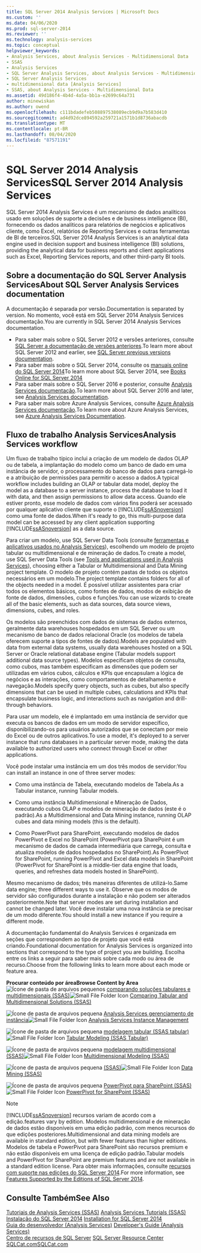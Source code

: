 ```yaml
---
title: SQL Server 2014 Analysis Services | Microsoft Docs
ms.custom: ''
ms.date: 04/06/2020
ms.prod: sql-server-2014
ms.reviewer: ''
ms.technology: analysis-services
ms.topic: conceptual
helpviewer_keywords:
- Analysis Services, about Analysis Services - Multidimensional Data
- SSAS
- Analysis Services
- SQL Server Analysis Services, about Analysis Services - Multidimensional Data
- SQL Server Analysis Services
- multidimensional data [Analysis Services]
- SSAS, about Analysis Services - Multidimensional Data
ms.assetid: 49d186f4-4b4d-4a5a-bb1a-e2699c64a731
author: minewiskan
ms.author: owend
ms.openlocfilehash: c111bdadefeb508897538089ecb9d9a7b583d410
ms.sourcegitcommit: ad4d92dce894592a259721a1571b1d8736abacdb
ms.translationtype: MT
ms.contentlocale: pt-BR
ms.lasthandoff: 08/04/2020
ms.locfileid: "87571191"
---
```

# <a name="sql-server-2014-analysis-services"></a><span data-ttu-id="bdf1b-102">SQL Server 2014 Analysis Services</span><span class="sxs-lookup"><span data-stu-id="bdf1b-102">SQL Server 2014 Analysis Services</span></span>

  <span data-ttu-id="bdf1b-103">SQL Server 2014 Analysis Services é um mecanismo de dados analíticos usado em soluções de suporte a decisões e de business intelligence (BI), fornecendo os dados analíticos para relatórios de negócios e aplicativos cliente, como Excel, relatórios de Reporting Services e outras ferramentas de BI de terceiros.</span><span class="sxs-lookup"><span data-stu-id="bdf1b-103">SQL Server 2014 Analysis Services is an analytical data engine used in decision support and business intelligence (BI) solutions, providing the analytical data for business reports and client applications such as Excel, Reporting Services reports, and other third-party BI tools.</span></span> 

## <a name="about-sql-server-analysis-services-documentation"></a><span data-ttu-id="bdf1b-104">Sobre a documentação do SQL Server Analysis Services</span><span class="sxs-lookup"><span data-stu-id="bdf1b-104">About SQL Server Analysis Services documentation</span></span>

<span data-ttu-id="bdf1b-105">A documentação é separada por versão.</span><span class="sxs-lookup"><span data-stu-id="bdf1b-105">Documentation is separated by version.</span></span> <span data-ttu-id="bdf1b-106">No momento, você está em SQL Server 2014 Analysis Services documentação.</span><span class="sxs-lookup"><span data-stu-id="bdf1b-106">You are currently in SQL Server 2014 Analysis Services documentation.</span></span>

- <span data-ttu-id="bdf1b-107">Para saber mais sobre o SQL Server 2012 e versões anteriores, consulte [SQL Server a documentação de versões anteriores](https://docs.microsoft.com/previous-versions/sql/).</span><span class="sxs-lookup"><span data-stu-id="bdf1b-107">To learn more about SQL Server 2012 and earlier, see [SQL Server previous versions documentation](https://docs.microsoft.com/previous-versions/sql/).</span></span>
- <span data-ttu-id="bdf1b-108">Para saber mais sobre o SQL Server 2014, consulte os [manuais online do SQL Server 2014](../index.yml)</span><span class="sxs-lookup"><span data-stu-id="bdf1b-108">To learn more about SQL Server 2014, see [Books Online for SQL Server 2014](../index.yml)</span></span>
- <span data-ttu-id="bdf1b-109">Para saber mais sobre o SQL Server 2016 e posterior, consulte [Analysis Services documentação](https://docs.microsoft.com/analysis-services/).</span><span class="sxs-lookup"><span data-stu-id="bdf1b-109">To learn more about SQL Server 2016 and later, see [Analysis Services documentation](https://docs.microsoft.com/analysis-services/).</span></span>
- <span data-ttu-id="bdf1b-110">Para saber mais sobre Azure Analysis Services, consulte [Azure Analysis Services documentação](https://docs.microsoft.com/azure/analysis-services/).</span><span class="sxs-lookup"><span data-stu-id="bdf1b-110">To learn more about Azure Analysis Services, see [Azure Analysis Services Documentation](https://docs.microsoft.com/azure/analysis-services/).</span></span>

## <a name="analysis-services-workflow"></a><span data-ttu-id="bdf1b-111">Fluxo de trabalho Analysis Services</span><span class="sxs-lookup"><span data-stu-id="bdf1b-111">Analysis Services workflow</span></span>

<span data-ttu-id="bdf1b-112">Um fluxo de trabalho típico inclui a criação de um modelo de dados OLAP ou de tabela, a implantação do modelo como um banco de dado em uma instância de servidor, o processamento do banco de dados para carregá-lo e a atribuição de permissões para permitir o acesso a dados.</span><span class="sxs-lookup"><span data-stu-id="bdf1b-112">A typical workflow includes building an OLAP or tabular data model, deploy the model as a database to a server instance, process the database to load it with data, and then assign permissions to allow data access.</span></span> <span data-ttu-id="bdf1b-113">Quando ele estiver pronto, esse modelo de dados com vários fins poderá ser acessado por qualquer aplicativo cliente que suporte o [!INCLUDE[ssASnoversion](../includes/ssasnoversion-md.md)] como uma fonte de dados.</span><span class="sxs-lookup"><span data-stu-id="bdf1b-113">When it's ready to go, this multi-purpose data model can be accessed by any client application supporting [!INCLUDE[ssASnoversion](../includes/ssasnoversion-md.md)] as a data source.</span></span>  
  
 <span data-ttu-id="bdf1b-114">Para criar um modelo, use SQL Server Data Tools (consulte [ferramentas e aplicativos usados no Analysis Services](tools-and-applications-used-in-analysis-services.md)), escolhendo um modelo de projeto tabular ou multidimensional e de mineração de dados.</span><span class="sxs-lookup"><span data-stu-id="bdf1b-114">To create a model, use SQL Server Data Tools (see [Tools and applications used in Analysis Services](tools-and-applications-used-in-analysis-services.md)), choosing either a Tabular or Multidimensional and Data Mining project template.</span></span> <span data-ttu-id="bdf1b-115">O modelo de projeto contém pastas de todos os objetos necessários em um modelo.</span><span class="sxs-lookup"><span data-stu-id="bdf1b-115">The project template contains folders for all of the objects needed in a model.</span></span> <span data-ttu-id="bdf1b-116">É possível utilizar assistentes para criar todos os elementos básicos, como fontes de dados, modos de exibição de fonte de dados, dimensões, cubos e funções.</span><span class="sxs-lookup"><span data-stu-id="bdf1b-116">You can use wizards to create all of the basic elements, such as data sources, data source views, dimensions, cubes, and roles.</span></span>  
  
 <span data-ttu-id="bdf1b-117">Os modelos são preenchidos com dados de sistemas de dados externos, geralmente data warehouses hospedados em um SQL Server ou um mecanismo de banco de dados relacional Oracle (os modelos de tabela oferecem suporte a tipos de fontes de dados).</span><span class="sxs-lookup"><span data-stu-id="bdf1b-117">Models are populated with data from external data systems, usually data warehouses hosted on a SQL Server or Oracle relational database engine (Tabular models support additional data source types).</span></span> <span data-ttu-id="bdf1b-118">Modelos especificam objetos de consulta, como cubos, mas também especificam as dimensões que podem ser utilizadas em vários cubos, cálculos e KPIs que encapsulam a lógica de negócios e as interações, como comportamentos de detalhamento e navegação.</span><span class="sxs-lookup"><span data-stu-id="bdf1b-118">Models specify query objects, such as cubes, but also specify dimensions that can be used in multiple cubes, calculations and KPIs that encapsulate business logic, and interactions such as navigation and drill-through behaviors.</span></span>  
  
 <span data-ttu-id="bdf1b-119">Para usar um modelo, ele é implantado em uma instância de servidor que executa os bancos de dados em um modo de servidor específico, disponibilizando-os para usuários autorizados que se conectam por meio do Excel ou de outros aplicativos.</span><span class="sxs-lookup"><span data-stu-id="bdf1b-119">To use a model, it's deployed to a server instance that runs databases in a particular server mode, making the data available to authorized users who connect through Excel or other applications.</span></span>  
  
 <span data-ttu-id="bdf1b-120">Você pode instalar uma instância em um dos três modos de servidor:</span><span class="sxs-lookup"><span data-stu-id="bdf1b-120">You can install an instance in one of three server modes:</span></span>  
  
-   <span data-ttu-id="bdf1b-121">Como uma instância de Tabela, executando modelos de Tabela.</span><span class="sxs-lookup"><span data-stu-id="bdf1b-121">As a Tabular instance, running Tabular models.</span></span>  
  
-   <span data-ttu-id="bdf1b-122">Como uma instância Multidimensional e Mineração de Dados, executando cubos OLAP e modelos de mineração de dados (este é o padrão).</span><span class="sxs-lookup"><span data-stu-id="bdf1b-122">As a Multidimensional and Data Mining instance, running OLAP cubes and data mining models (this is the default).</span></span>  
  
-   <span data-ttu-id="bdf1b-123">Como PowerPivot para SharePoint, executando modelos de dados PowerPivot e Excel no SharePoint (PowerPivot para SharePoint é um mecanismo de dados de camada intermediária que carrega, consulta e atualiza modelos de dados hospedados no SharePoint).</span><span class="sxs-lookup"><span data-stu-id="bdf1b-123">As PowerPivot for SharePoint, running PowerPivot and Excel data models in SharePoint (PowerPivot for SharePoint is a middle-tier data engine that loads, queries, and refreshes data models hosted in SharePoint).</span></span>  
  
 <span data-ttu-id="bdf1b-124">Mesmo mecanismo de dados; três maneiras diferentes de utilizá-lo.</span><span class="sxs-lookup"><span data-stu-id="bdf1b-124">Same data engine; three different ways to use it.</span></span> <span data-ttu-id="bdf1b-125">Observe que os modos de servidor são configurados durante a instalação e não podem ser alterados posteriormente.</span><span class="sxs-lookup"><span data-stu-id="bdf1b-125">Note that server modes are set during installation and cannot be changed later.</span></span> <span data-ttu-id="bdf1b-126">Você deve instalar uma nova instância se precisar de um modo diferente.</span><span class="sxs-lookup"><span data-stu-id="bdf1b-126">You should install a new instance if you require a different mode.</span></span>  
  
 <span data-ttu-id="bdf1b-127">A documentação fundamental do Analysis Services é organizada em seções que correspondem ao tipo de projeto que você está criando.</span><span class="sxs-lookup"><span data-stu-id="bdf1b-127">Foundational documentation for Analysis Services is organized into sections that correspond to the type of project you are building.</span></span> <span data-ttu-id="bdf1b-128">Escolha entre os links a seguir para saber mais sobre cada modo ou área de recurso.</span><span class="sxs-lookup"><span data-stu-id="bdf1b-128">Choose from the following links to learn more about each mode or feature area.</span></span>  
  
 <span data-ttu-id="bdf1b-129">**Procurar conteúdo por área**</span><span class="sxs-lookup"><span data-stu-id="bdf1b-129">**Browse Content by Area**</span></span>  
 <span data-ttu-id="bdf1b-130">![Ícone de pasta de arquivos pequenos](../../2014/integration-services/media/filefolder-small.gif "Pequeno ícone de pasta de arquivos") [comparando soluções tabulares e multidimensionais &#40;SSAS&#41;](comparing-tabular-and-multidimensional-solutions-ssas.md)</span><span class="sxs-lookup"><span data-stu-id="bdf1b-130">![Small File Folder Icon](../../2014/integration-services/media/filefolder-small.gif "Small File Folder Icon") [Comparing Tabular and Multidimensional Solutions &#40;SSAS&#41;](comparing-tabular-and-multidimensional-solutions-ssas.md)</span></span>  
  
 <span data-ttu-id="bdf1b-131">![Ícone de pasta de arquivos pequena](../../2014/integration-services/media/filefolder-small.gif "Pequeno ícone de pasta de arquivos") [Analysis Services gerenciamento de instância](instances/analysis-services-instance-management.md)</span><span class="sxs-lookup"><span data-stu-id="bdf1b-131">![Small File Folder Icon](../../2014/integration-services/media/filefolder-small.gif "Small File Folder Icon") [Analysis Services Instance Management](instances/analysis-services-instance-management.md)</span></span>  
  
 <span data-ttu-id="bdf1b-132">![Ícone de pasta de arquivos pequena](../../2014/integration-services/media/filefolder-small.gif "Pequeno ícone de pasta de arquivos") [modelagem tabular &#40;SSAS tabular&#41;](tabular-models/tabular-models-ssas.md)</span><span class="sxs-lookup"><span data-stu-id="bdf1b-132">![Small File Folder Icon](../../2014/integration-services/media/filefolder-small.gif "Small File Folder Icon") [Tabular Modeling &#40;SSAS Tabular&#41;](tabular-models/tabular-models-ssas.md)</span></span>  
  
 <span data-ttu-id="bdf1b-133">![Ícone de pasta de arquivos pequena](../../2014/integration-services/media/filefolder-small.gif "Pequeno ícone de pasta de arquivos") [modelagem multidimensional &#40;SSAS&#41;](multidimensional-models/multidimensional-models-ssas.md)</span><span class="sxs-lookup"><span data-stu-id="bdf1b-133">![Small File Folder Icon](../../2014/integration-services/media/filefolder-small.gif "Small File Folder Icon") [Multidimensional Modeling &#40;SSAS&#41;](multidimensional-models/multidimensional-models-ssas.md)</span></span>  
  
 <span data-ttu-id="bdf1b-134">![Ícone de pasta de arquivos pequena](../../2014/integration-services/media/filefolder-small.gif "Pequeno ícone de pasta de arquivos") [&#40;SSAS&#41;](data-mining/data-mining-ssas.md)</span><span class="sxs-lookup"><span data-stu-id="bdf1b-134">![Small File Folder Icon](../../2014/integration-services/media/filefolder-small.gif "Small File Folder Icon") [Data Mining &#40;SSAS&#41;](data-mining/data-mining-ssas.md)</span></span>  
  
 <span data-ttu-id="bdf1b-135">![Ícone de pasta de arquivos pequena](../../2014/integration-services/media/filefolder-small.gif "Pequeno ícone de pasta de arquivos") [PowerPivot para SharePoint &#40;SSAS&#41;](power-pivot-sharepoint/power-pivot-for-sharepoint-ssas.md)</span><span class="sxs-lookup"><span data-stu-id="bdf1b-135">![Small File Folder Icon](../../2014/integration-services/media/filefolder-small.gif "Small File Folder Icon") [PowerPivot for SharePoint &#40;SSAS&#41;](power-pivot-sharepoint/power-pivot-for-sharepoint-ssas.md)</span></span>  
  
> [!NOTE]  
>  [!INCLUDE[ssASnoversion](../includes/ssasnoversion-md.md)] <span data-ttu-id="bdf1b-136">recursos variam de acordo com a edição.</span><span class="sxs-lookup"><span data-stu-id="bdf1b-136">features vary by edition.</span></span> <span data-ttu-id="bdf1b-137">Modelos multidimensional e de mineração de dados estão disponíveis em uma edição padrão, com menos recursos do que edições posteriores.</span><span class="sxs-lookup"><span data-stu-id="bdf1b-137">Multidimensional and data mining models are available in standard edition, but with fewer features than higher editions.</span></span> <span data-ttu-id="bdf1b-138">Modelos de tabela e PowerPivot para SharePoint são recursos premium e não estão disponíveis em uma licença de edição padrão.</span><span class="sxs-lookup"><span data-stu-id="bdf1b-138">Tabular models and PowerPivot for SharePoint are premium features and are not available in a standard edition license.</span></span> <span data-ttu-id="bdf1b-139">Para obter mais informações, consulte [recursos com suporte nas edições do SQL Server 2014](../../2014/getting-started/features-supported-by-the-editions-of-sql-server-2014.md).</span><span class="sxs-lookup"><span data-stu-id="bdf1b-139">For more information, see [Features Supported by the Editions of SQL Server 2014](../../2014/getting-started/features-supported-by-the-editions-of-sql-server-2014.md).</span></span>  
  
## <a name="see-also"></a><span data-ttu-id="bdf1b-140">Consulte Também</span><span class="sxs-lookup"><span data-stu-id="bdf1b-140">See Also</span></span>  
 <span data-ttu-id="bdf1b-141">[Tutoriais de Analysis Services &#40;SSAS&#41;](analysis-services-tutorials-ssas.md) </span><span class="sxs-lookup"><span data-stu-id="bdf1b-141">[Analysis Services Tutorials &#40;SSAS&#41;](analysis-services-tutorials-ssas.md) </span></span>  
 <span data-ttu-id="bdf1b-142">[Instalação do SQL Server 2014](../database-engine/install-windows/installation-for-sql-server.md) </span><span class="sxs-lookup"><span data-stu-id="bdf1b-142">[Installation for SQL Server 2014](../database-engine/install-windows/installation-for-sql-server.md) </span></span>  
 <span data-ttu-id="bdf1b-143">[Guia do desenvolvedor &#40;Analysis Services&#41;](analysis-services-developer-documentation.md) </span><span class="sxs-lookup"><span data-stu-id="bdf1b-143">[Developer's Guide &#40;Analysis Services&#41;](analysis-services-developer-documentation.md) </span></span>  
 <span data-ttu-id="bdf1b-144">[Centro de recursos de SQL Server](https://go.microsoft.com/fwlink/?linkID=219676) </span><span class="sxs-lookup"><span data-stu-id="bdf1b-144">[SQL Server Resource Center](https://go.microsoft.com/fwlink/?linkID=219676) </span></span>  
 [<span data-ttu-id="bdf1b-145">SQLCat.com</span><span class="sxs-lookup"><span data-stu-id="bdf1b-145">SQLCat.com</span></span>](https://go.microsoft.com/fwlink/?linkID=220963)  
  
  
